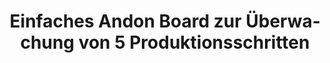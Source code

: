 ---
layout: article
title: Einfaches Andon Board zur Überwachung von 5 Produktionsschritten
description: 
  - Bei dieser Vorlage handelt es sich um eine Übersicht von fünf verschiedenen Produktionsschritten zu einem Auftrag. Mittels einer Andon Board Anzeige (Ampelfarbschema) werden die einzelnen Stationen farblich gekennzeichnet. So wird auf einen Blick ersichtlich, an welcher Station der Linie alles planmäßig läuft oder an welcher ein Problem aufgetreten ist und seit welcher Zeit dieses besteht. Zusätzlich wird der Auftragsstatus in Echtzeit abgebildet. Entfernen Sie das hinterlegte Timer Script und fügen Sie Ihre Datenquelle hinzu, um diese Visualisierung für Ihre Zwecke verwenden zu können.
lang: de
weight: 500
isDraft: false
ref: Production_Process_Andon
carousel: true
category:
  - Empfohlen
  - Produktion
  - Andon
  - Warnung
  - Prozess
image: Production_Process_Andon_DE.png
download: Production_Process_Andon_DE.pbmx
overview_description:
overview_benefits:
overview_data_sources:
---